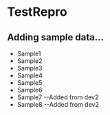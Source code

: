 # TestRepro

## Adding sample data...
* Sample1
* Sample2
* Sample3
* Sample4
* Sample5
* Sample6
* Sample7 --Added from dev2
* Sample8 --Added from dev2